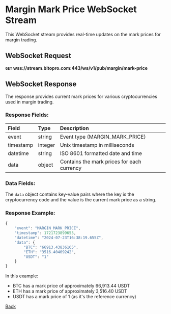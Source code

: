 # Margin Mark Price WebSocket Stream

This WebSocket stream provides real-time updates on the mark prices for margin trading.

## WebSocket Request

**`GET` wss://stream.bitopro.com:443/ws/v1/pub/margin/mark-price**

## WebSocket Response

The response provides current mark prices for various cryptocurrencies used in margin trading.

### Response Fields:

| Field     | Type    | Description                                   |
|:----------|:--------|:----------------------------------------------|
| event     | string  | Event type (MARGIN_MARK_PRICE)                |
| timestamp | integer | Unix timestamp in milliseconds                |
| datetime  | string  | ISO 8601 formatted date and time              |
| data      | object  | Contains the mark prices for each currency    |

### Data Fields:

The `data` object contains key-value pairs where the key is the cryptocurrency code and the value is the current mark price as a string.

### Response Example:

```javascript
{
    "event": "MARGIN_MARK_PRICE",
    "timestamp": 1721723899655,
    "datetime": "2024-07-23T16:38:19.655Z",
    "data": {
        "BTC": "66913.43836165",
        "ETH": "3516.40409242",
        "USDT": "1"
    }
}
```

In this example:
- BTC has a mark price of approximately 66,913.44 USDT
- ETH has a mark price of approximately 3,516.40 USDT
- USDT has a mark price of 1 (as it's the reference currency)

[Back](../summary.md)